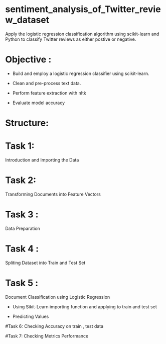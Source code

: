 # sentiment_analysis_of_Twitter_review_dataset

Apply the logistic regression classification algorithm using scikit-learn and Python to classify Twitter reviews as either postive or negative.

# Objective :
* Build and employ a logistic regression classifier using scikit-learn.

* Clean and pre-process text data.

* Perform feature extraction with nltk

* Evaluate model accuracy

# Structure:
# Task 1: 
Introduction and Importing the Data

# Task 2: 
Transforming Documents into Feature Vectors

# Task 3 :
Data Preparation

# Task 4 :
Spliting Dataset into Train and Test Set
# Task 5 :
Document Classification using Logistic Regression
* Using Sikit-Learn importing function and applying to train and test set

* Predicting Values

#Task 6: 
Checking Accuracy on train , test data

#Task 7: 
Checking Metrics Performance
